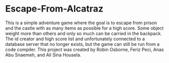Escape-From-Alcatraz
====================

This is a simple adventure game where the goal is to escape from prison and the castle with as many items as possible for a high score.  Some object weight more than others and only so much can be carried in the backpack.  The id creator and high score list and unfortunately connected to a database server that no longer exists, but the game can still be run from a code compiler.  This project was created by Robin Osborne, Feriz Peci, Anas Abu Snaemeh, and Ali Sina Housela.
